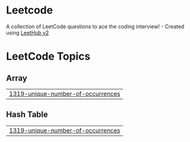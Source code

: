 # Leetcode
A collection of LeetCode questions to ace the coding interview! - Created using [LeetHub v2](https://github.com/arunbhardwaj/LeetHub-2.0)

<!---LeetCode Topics Start-->
# LeetCode Topics
## Array
|  |
| ------- |
| [1319-unique-number-of-occurrences](https://github.com/amoghmadireddi/Leetcode/tree/master/1319-unique-number-of-occurrences) |
## Hash Table
|  |
| ------- |
| [1319-unique-number-of-occurrences](https://github.com/amoghmadireddi/Leetcode/tree/master/1319-unique-number-of-occurrences) |
<!---LeetCode Topics End-->